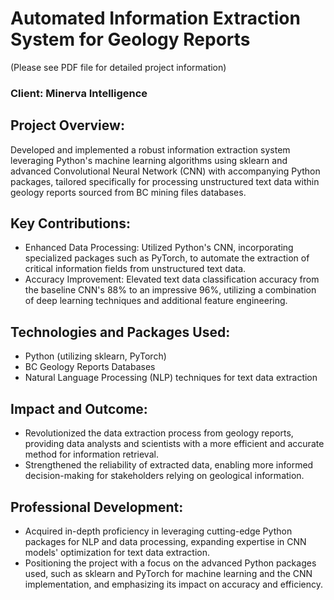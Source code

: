 # Automated Information Extraction System for Geology Reports
 (Please see PDF file for detailed project information)
### Client: Minerva Intelligence
## Project Overview:
Developed and implemented a robust information extraction system leveraging Python's machine learning algorithms using sklearn and advanced Convolutional Neural Network (CNN) with accompanying Python packages, tailored specifically for processing unstructured text data within geology reports sourced from BC mining files databases.

## Key Contributions:

- Enhanced Data Processing: Utilized Python's CNN, incorporating specialized packages such as PyTorch, to automate the extraction of critical information fields from unstructured text data.
- Accuracy Improvement: Elevated text data classification accuracy from the baseline CNN's 88% to an impressive 96%, utilizing a combination of deep learning techniques and additional feature engineering.
## Technologies and Packages Used:

- Python (utilizing sklearn, PyTorch)
- BC Geology Reports Databases
- Natural Language Processing (NLP) techniques for text data extraction
## Impact and Outcome:

- Revolutionized the data extraction process from geology reports, providing data analysts and scientists with a more efficient and accurate method for information retrieval.
- Strengthened the reliability of extracted data, enabling more informed decision-making for stakeholders relying on geological information.
## Professional Development:

- Acquired in-depth proficiency in leveraging cutting-edge Python packages for NLP and data processing, expanding expertise in CNN models' optimization for text data extraction.
- Positioning the project with a focus on the advanced Python packages used, such as sklearn and PyTorch for machine learning and the CNN implementation, and emphasizing its impact on accuracy and efficiency.
